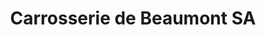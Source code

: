 ---
title: "Carrosserie de Beaumont SA"
url: /fribourg/carrosserie-de-beaumont-sa/
shop: Autowerkstatt
---